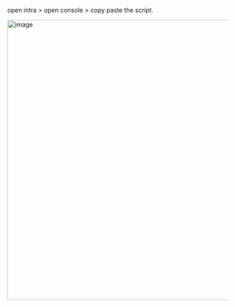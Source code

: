 open intra > open console > copy paste the script.

<img width="641" alt="image" src="https://github.com/AzerSD/42_logtime/assets/56733438/9c56ce06-bba2-40ec-b163-a84a8b06bd89">
